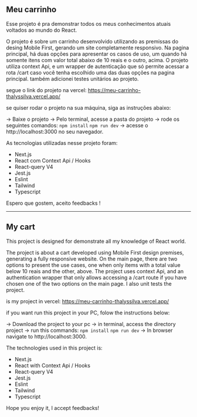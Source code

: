 
## Meu carrinho

Esse projeto é pra demonstrar todos os meus conhecimentos atuais voltados ao mundo do React.

O projeto é sobre um carrinho desenvolvido utilizando as premissas do desing Mobile First, gerando um site completamente responsivo. Na pagina principal, há duas opções para apresentar os casos de uso, um quando há somente itens com valor total abaixo de 10 reais e o outro, acima. O projeto utiliza context Api, e um wrapper de autenticação que só permite acessar a rota /cart caso você tenha escolhido uma das duas opções na pagina principal. também adicionei testes unitários ao projeto.


segue o link do projeto na vercel: https://meu-carrinho-thalyssilva.vercel.app/


se quiser rodar o projeto na sua máquina, siga as instruções abaixo:

-> Baixe o projeto
-> Pelo terminal, acesse a pasta do projeto
-> rode os seguintes comandos:
`npm install`
`npm run dev`
-> acesse o  http://localhost:3000 no seu navegador.



As tecnologias utilizadas nesse projeto foram:
* Next.js
* React com Context Api / Hooks
* React-query V4
* Jest.js
* Eslint
* Tailwind
* Typescript



Espero que gostem, aceito feedbacks !

---

## My cart

This project is designed for  demonstrate all my knowledge of React world.

The project is about a cart developed using Mobile First design premises, generating a fully responsive website. On the main page, there are two options to present the use cases, one when only items with a total value below 10 reais and the other, above. The project uses context Api, and an authentication wrapper that only allows accessing a /cart route if you have chosen one of the two options on the main page. I also unit tests the project.


is my project in vercel: https://meu-carrinho-thalyssilva.vercel.app/


if you want run this project in your PC, folow the instructions below:

-> Download the project to your pc
-> in terminal, access the directory project
-> run this commands:
`npm install`
`npm run dev`
-> In browser navigate to http://localhost:3000.



The technologies used in this project is:
* Next.js
* React with Context Api / Hooks
* React-query V4
* Jest.js
* Eslint
* Tailwind
* Typescript

Hope you enjoy it, I accept feedbacks!


